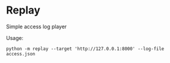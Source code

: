 # Replay
Simple access log player

Usage:

    python -m replay --target 'http://127.0.0.1:8000' --log-file access.json